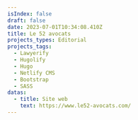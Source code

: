 ```yaml
---
isIndex: false
draft: false
date: 2023-07-01T10:34:08.410Z
title: Le 52 avocats
projects_types: Editorial
projects_tags:
  - Lawyerify
  - Hugolify
  - Hugo
  - Netlify CMS
  - Bootstrap
  - SASS
datas:
  - title: Site web
    text: https://www.le52-avocats.com/
---
```

